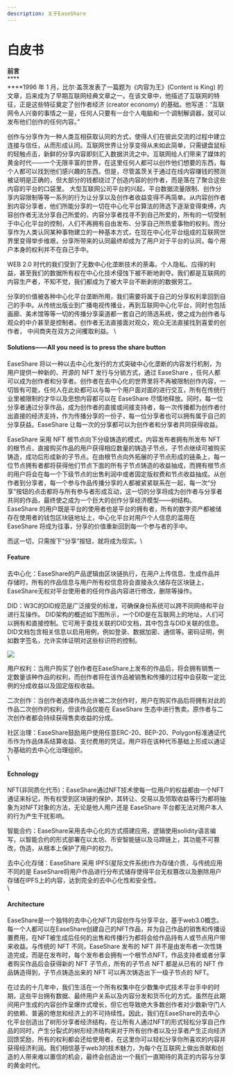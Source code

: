 ```yaml
---
description: 关于EaseShare
---
```


# 白皮书

&#x20;**前言**\
****\
****1996 年 1 月，比尔·盖茨发表了一篇题为《内容为王》(Content is King) 的文章，后来成为了早期互联网经典文章之一。在该文章中，他描述了互联网的特征，正是这些特征奠定了创作者经济 (creator economy) 的基础。他写道：“互联网令人兴奋的事情之一是，任何人只要有一台个人电脑和一个调制解调器，就可以发布他们创作的任何内容。”

创作与分享作为一种人类互相获取认同的方式，使得人们在彼此交流的过程中建立连接与信任，从而形成认同。互联网世界让分享变得从未如此简单，只需键盘鼠标的轻触点击，新鲜的分享内容即刻汇入数据洪流之中。互联网给人们带来了媒体的黄金时代——一个无限丰富的世界，在这里任何人都可以创作他们想要的东西，每个人都可以找到他们感兴趣的东西。但是，尽管盖茨关于通过在线内容赚钱的预测被证明是正确的，但大部分的钱都绕过了创造内容的创作者，而是落在了聚合这些内容的平台的口袋里。 大型互联网公司平台的兴起，平台数据流量限制、创作分享内容限制等等一系列的行为让分享以及创作者收益变得不再简单。从内容创作者到内容分享者，他们所能分享的一切在中心化平台算法的筛选下逐渐变得束缚，内容创作者无法分享自己所爱的，内容分享者找寻不到自己所爱的，所有的一切受制于中心化平台的控制，人们不再拥有自由发布、分享自己所热爱事物的权利。而分享作为人类认同某种事物建立的一种基本方式，在现在中心化平台组成的互联网世界里变得举步维艰，分享所带来的认同最终却成为了用户对于平台的认同，每个用户本身的权利并不在自己手中。

WEB 2.0 时代的我们受到了无数中心化垄断技术的荼毒。个人隐私、应得的利益，甚至我们的数据所有权在中心化技术侵蚀下被不断地剥夺。我们都是互联网的内容生产者，不知不觉，我们都成为了被大平台不断剥削的数据劳工。

分享的价值被各种中心化平台垄断所用，我们需要将属于自己的分享权利拿回到自己的手中。从传统出版业到广播电视传播业，再到互联网中心化平台，同时也包括画廊、美术馆等等一切的传播分享渠道都一套自己的筛选系统，使之成为创作者与观众的中介甚至是控制者。创作者无法直接面对观众，观众无法直接找到喜爱的创作者， 中间商夹在双方之间攫取利益。 \


#### Solutions——All you need is to press the share button

EaseShare 将以一种以去中心化发行的方式突破中心化垄断的内容发行机制，为用户提供一种新的、开源的 NFT 发行与分销方式，通过 EaseShare ，任何人都可以成为创作者和分享者。创作者在去中心化的世界里将不再被限制创作内容，一切皆有可能，任何人在此处都可以与每一个用户面对面的进行交互，所有在传统行业里被限制的才华以及思想内容都可以在 EaseShare 尽情地释放。同时，每一位分享者通过分享作品，成为创作者的直接或间接支持者，每一次传播都为创作者付出直接的经济支持，作为传播分享的一份子，每一位分享者也可以拥有属于自己的分享获益。EaseShare 让每一次的分享都可以为创作者和分享者共同获得收益。

EaseShare 采用 NFT 根节点向下分级铸造的模式，内容发布者拥有所发布 NFT 的根节点，直接购买作品的用户获得相应数量的铸造子节点，子节点继续可被购买铸造，成功后形成新的子节点。在由根节点向外拓展的子节点形成的链条上，每一位节点拥有者都将获得他们节点下面的所有子节点铸造的收益抽成，而拥有根节点的用户将会在每一个下级节点的出售利润中或者固定版权费和节点收益抽成。从创作者到分享者，每一个参与作品传播分享的人都被紧紧联系在一起，每一次“分享”按钮的点击都将与所有参与者形成互动，这一切的分享将成为创作者与分享者共同的作品，最终使之成为一个巨大的创作分享经济模型——树结构。 EaseShare 的用户既是平台的使用者也是平台的拥有者，所有的数字资产都被储存在使用者的钱包区块链地址上，中心化平台对用户个人信息的滥用在 EaseShare 将成为往事，分享的价值重新回到每一个参与者的手中。

而这一切，只需按下“分享”按钮，就将成为现实。\


#### Feature

去中心化：EaseShare的产品逻辑由区块链执行，在用户上传信息、生成作品并存储时，所有的作品信息与用户所有权信息将会直接永久储存在区块链上，EaseShare无权对平台使用者的任何作品内容进行修改，删除等操作。

DID：W3C的DID规范是广泛接受的标准，可确保身份系统可以跨不同网络和平台进行互操作。 DID架构的概述如下图所示，一个DID是在互联网上的地址，人们可以拥有和直接控制。它可用于查找关联的DID文档，其中包含与DID关联的信息。DID文档包含相关信息以启用用例，例如登录、数据加密、通信等。密码证明，例如数字签名，允许实体证明对这些标识符的控制。

![](https://lh4.googleusercontent.com/4eDzl4RWe\_9M7E1EkVUPJmo-2UxB268V8rYRjtBWp8vBqfYDgQWFDB0orkLfcRdCDTdyy4KumprsQGoahxHK-czwJkjHgcn6y1L6NSQJ1oprlTwRvcuhVL63744xb-x-w4QqQPAR)

用户权利：当用户购买了创作者在EaseShare上发布的作品后，将会拥有销售一定数量该种作品的权利，而创作者将在该作品被销售和传播的过程中会获取一定比例的分成收益以及固定版权收益。

二次创作：当创作者选择作品允许被二次创作时，用户在购买作品后将拥有对此的作品二次创作的权利，但该作品仅能在 EaseShare 生态中进行售卖。原作者与二次创作者都会持续获得售卖收益的分成。

社区治理：EaseShare鼓励用户使用任意ERC-20、BEP-20、Polygon标准通证代币作为作品体系结算收益、支付费用的凭证。用户将在该种代币基础上形成以通证为基础的去中心化治理组织。\
\


#### Echnology

NFT(非同质化代币)：EaseShare通过NFT技术使每一位用户的权益都由一个NFT通证来标记，所有权受到区块链的保护，其转让、交易以及领取收益等行为都将抽象为对NFT对象的方法，无论是他人用户还是 EaseShare 平台都无法对用户本人的行为产生干扰影响。

智能合约：EaseShare采用去中心化的方式搭建应用，逻辑使用solidity语言编写，以智能合约的形式部署在以太坊、币安智能链以及马蹄链上，其功能不可篡改，伪造，从根本上保护了用户的权力。

去中心化存储：EaseShare 采用 IPFS(星际文件系统)作为存储介质，与传统应用不同的是 EaseShare将用户作品进行分布式储存使得平台无权篡改以及删除用户存储在IPFS上的内容，达到完全的去中心化性和安全性。\
\


#### Architecture

EaseShare是一个独特的去中心化NFT内容创作与分享平台，基于web3.0概念。每一个人都可以在EaseShare创建自己的NFT作品，并为自己作品的销售和传播设置费用，在NFT被生成后任何的出售和传播行为都将会给作品持有人或节点用户带来收益。与传统的 NFT 不同，EaseShare 发布的 NFT 并不是由发布者一次性铸造完成，而是在发布时，每个发布者会拥有一个根节点NFT，作品支持者或者分享者购买作品后会获得新的 NFT 子节点，所有的子节点 NFT 都是从已有的 NFT 作品铸造得到，子节点铸造出来的 NFT 可以再次铸造出下一级子节点的 NFT。

在过去的十几年中，我们生活在一个所有权集中在少数集中式技术平台手中的时期，这些平台拥有数据、最终用户关系以及内容分发和货币化的方式。虽然在此期间用户生成的内容创作呈爆炸式增长，但它也导致绝大多数创作者对少数新守门人的依赖、普遍的倦怠和经济上的不可持续性。因此，我们在EaseShare的去中心化平台创造出了树形分享者经济结构，在让所有人通过NFT的形式轻松分享自己作品的同时，产生分裂式的树形经济结构来对于所有创作者以及分享者产生正向经济回馈奖励，所有的权利都会还给使用者，在这里你可以轻松分享你所喜欢的内容并获得经济利润。我们相信基于web3的技术魅力，为每个在互联网上做出贡献和创造的人带来难以置信的机会，最终会创造出一个我们一直期待的真正的内容与分享的黄金时代。
